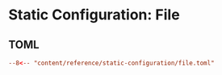 # Static Configuration: File

## TOML

```toml
--8<-- "content/reference/static-configuration/file.toml"
```
